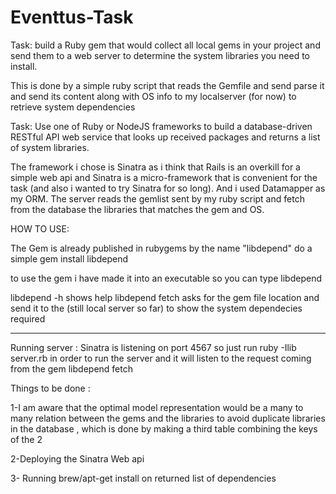 # Eventtus-Task

Task:  build a Ruby gem that would collect all local gems in your project and send them to a web server to determine the system libraries you need to install.

This is done by a simple ruby script that reads the Gemfile and send parse it and send its content along with OS info to my localserver (for now) to retrieve system dependencies

Task:  Use one of Ruby or NodeJS frameworks to build a database-driven RESTful API web service that looks up received packages and returns a list of system libraries. 

The framework i chose is Sinatra as i think that Rails is an overkill for a simple web  api and Sinatra is a micro-framework that is convenient for the task (and also i wanted to try Sinatra for so long). And i used Datamapper as my ORM. 
The server reads the gemlist sent by my ruby script and fetch from the database the libraries that matches the gem and OS.


HOW TO USE:

The Gem is already published in rubygems by the name "libdepend"  do a simple 
gem install libdepend 

to use the gem i have made it into an executable so you can type 
libdepend

libdepend -h shows help
libdepend fetch   asks for the gem file location and send it to the (still local server so far) to show the system dependecies required

----------------------------------------------------------------------------------------
Running server : Sinatra is listening on port 4567 so just run ruby -Ilib server.rb in order to run the server and it will listen to the request coming from the gem libdepend fetch



Things to be done : 

1-I am aware that the optimal model representation would be a many to many relation between the gems and the libraries to avoid duplicate libraries in the database , which is done by making a third table combining the keys of the 2 

2-Deploying the Sinatra Web api 

3- Running brew/apt-get install on returned list of dependencies 


